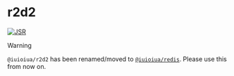 # r2d2

[![JSR](https://jsr.io/badges/@iuioiua/r2d2)](https://jsr.io/@iuioiua/r2d2)

> [!WARNING]
> `@iuioiua/r2d2` has been renamed/moved to
> [`@iuioiua/redis`](https://jsr.io/@iuioiua/redis). Please use this from now
> on.
